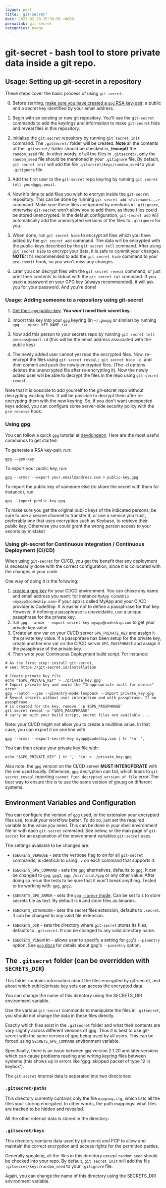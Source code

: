 ```yaml
---
layout: post
title: 'git-secret'
date: 2022-02-20 15:39:56 +0000
permalink: git-secret
categories: usage
---
```

git-secret - bash tool to store private data inside a git repo.
=============================================

## Usage: Setting up git-secret in a repository

These steps cover the basic process of using `git-secret`:

0. Before starting, [make sure you have created a `gpg` RSA key-pair](#using-gpg): a public and a secret key identified by your email address.

1. Begin with an existing or new git repository. You'll use the `git-secret` commands to add the keyrings and information
to make `git-secret` hide and reveal files in this repository.

2. Initialize the `git-secret` repository by running `git secret init` command. The `.gitsecret/` folder will be created.
**Note** all the contents of the `.gitsecret/` folder should be checked in, **/except/** the `random_seed` file.
In other words, of all the files in `.gitsecret/`, only the `random_seed` file should be mentioned in your `.gitignore` file.
By default, `git secret init` will add the file `.gitsecret/keys/random_seed` to your `.gitignore` file.

3. Add the first user to the `git-secret` repo keyring by running `git secret tell your@gpg.email`.

4. Now it's time to add files you wish to encrypt inside the `git-secret` repository.
This can be done by running `git secret add <filenames...>` command. Make sure these files are ignored by mentions in
`.gitignore`, otherwise `git-secret` won't allow you to add them, as these files could be stored unencrypted. In the default configuration, `git-secret add` will automatically add the unencrypted versions of the files to `.gitignore` for you.

5. When done, run `git secret hide` to encrypt all files which you have added by the `git secret add` command.
The data will be encrypted with the public-keys described by the `git secret tell` command.
After using `git secret hide` to encrypt your data, it is safe to commit your changes.
**NOTE:** It's recommended to add the `git secret hide` command to your `pre-commit` hook, so you won't miss any changes.

6. Later you can decrypt files with the `git secret reveal` command, or just print their contents to stdout with the
`git secret cat` command. If you used a password on your GPG key (always recommended), it will ask you for your password.
And you're done!

### Usage: Adding someone to a repository using git-secret

1. [Get their `gpg` public-key](#using-gpg). **You won't need their secret key.**

2. Import this key into your `gpg` keyring (in `~/.gnupg` or similar) by running `gpg --import KEY_NAME.txt`

3. Now add this person to your secrets repo by running `git secret tell persons@email.id`
(this will be the email address associated with the public key)

4. The newly added user cannot yet read the encrypted files. Now, re-encrypt the files using
`git secret reveal; git secret hide -d`, and then commit and push the newly encrypted files.
(The -d options deletes the unencrypted file after re-encrypting it).
Now the newly added user will be able to decrypt the files in the repo using `git-secret reveal`.

Note that it is possible to add yourself to the git-secret repo without decrypting existing files.
It will be possible to decrypt them after re-encrypting them with the new keyring. So, if you don't
want unexpected keys added, you can configure some server-side security policy with the `pre-receive` hook.

### Using gpg

You can follow a quick `gpg` tutorial at [devdungeon](https://www.devdungeon.com/content/gpg-tutorial). Here are the most useful commands to get started:

To generate a RSA key-pair, run:

```shell
gpg --gen-key
```

To export your public key, run:

```shell
gpg --armor --export your.email@address.com > public-key.gpg
```

To import the public key of someone else (to share the secret with them for instance), run:

```shell
gpg --import public-key.gpg
```

To make sure you get the original public keys of the indicated persons, be sure to use a secure channel to transfer it, or use a service you trust, preferably one that uses encryption such as Keybase, to retrieve their public key. Otherwise you could grant the wrong person access to your secrets by mistake!

### Using git-secret for Continuous Integration / Continuous Deployment (CI/CD)

When using `git-secret` for CI/CD, you get the benefit that any deployment is necessarily done with the correct configuration, since it is collocated
with the changes in your code.

One way of doing it is the following:

1. [create a gpg key](#using-gpg) for your CI/CD environment. You can chose any name and email address you want: for instance `MyApp CodeShip <myapp@codeship.com>`
if your app is called MyApp and your CI/CD provider is CodeShip. It is easier not to define a passphrase for that key. However, if defining a passphrase is unavoidable, use a unique passphrase for the private key.
2. run `gpg --armor --export-secret-key myapp@codeship.com` to get your private key value
3. Create an env var on your CI/CD server `GPG_PRIVATE_KEY` and assign it the private key value. If a passphrase has been setup for the private key, create another env var on the CI/CD server `GPG_PASSPHRASE` and assign it the passphrase of the private key.
4. Then write your Continuous Deployment build script. For instance:

```shell
# As the first step: install git-secret,
# see: https://git-secret.io/installation

# Create private key file
echo "$GPG_PRIVATE_KEY" > ./private_key.gpg
# Import private key and avoid the "Inappropriate ioctl for device" error
gpg --batch --yes --pinentry-mode loopback --import private_key.gpg
# Reveal secrets without user interaction and with passphrase. If no passphrase
# is created for the key, remove `-p $GPG_PASSPHRASE`
git secret reveal -p "$GPG_PASSPHRASE"
# carry on with your build script, secret files are available ...
```

Note: your CI/CD might not allow you to create a multiline value. In that case, you can export it on one line with

```shell
gpg --armor --export-secret-key myapp@codeship.com | tr '\n' ','
```

You can then create your private key file with:

```shell
echo "$GPG_PRIVATE_KEY" | tr ',' '\n' > ./private_key.gpg
```

Also note: the `gpg` version on the CI/CD server **MUST INTEROPERATE** with the one used locally. Otherwise, `gpg` decryption can fail, which leads to `git secret reveal` reporting `cannot find decrypted version of file` error. The best way to ensure this is to use the same version of gnupg on different systems.

## Environment Variables and Configuration

You can configure the version of `gpg` used, or the extension your encrypted files use, to suit your workflow better.
To do so, just set the required variable to the value you need.
This can be done in your shell environment file or with each `git-secret` command.
See below, or the man page of `git-secret` for an explanation of the environment variables `git-secret` uses.

The settings available to be changed are:

* `$SECRETS_VERBOSE` - sets the verbose flag to on for all `git-secret` commands; is identical to using `-v` on each command that supports it.

* `$SECRETS_GPG_COMMAND` - sets the `gpg` alternatives, defaults to `gpg`.
It can be changed to `gpg`, `gpg2`, `pgp`, `/usr/local/gpg` or any other value.
After doing so rerun the tests to be sure that it won't break anything. Tested to be working with: `gpg`, `gpg2`.

* `$SECRETS_GPG_ARMOR` - sets the `gpg` [`--armor` mode](https://www.gnupg.org/gph/en/manual/r1290.html). Can be set to `1` to store secrets file as text. By default is `0` and store files as binaries.

* `$SECRETS_EXTENSION` - sets the secret files extension, defaults to `.secret`. It can be changed to any valid file extension.

* `$SECRETS_DIR` - sets the directory where `git-secret` stores its files, defaults to `.gitsecret`. It can be changed to any valid directory name.

* `$SECRETS_PINENTRY` - allows user to specify a setting for `gpg`'s `--pinentry` option. See [`gpg` docs](https://github.com/gpg/pinentry) for details about gpg's `--pinentry` option.

## The `.gitsecret` folder (can be overridden with `SECRETS_DIR`)

This folder contains information about the files encrypted by git-secret,
and about which public/private key sets can access the encrypted data.

You can change the name of this directory using the SECRETS_DIR environment variable.

Use the various `git-secret` commands to manipulate the files in `.gitsecret`,
you should not change the data in these files directly.

Exactly which files exist in the `.gitsecret` folder and what their contents are
vary slightly across different versions of gpg. Thus it is best to use
git-secret with the same version of gpg being used by all users.
This can be forced using `SECRETS_GPG_COMMAND` environment variable.

Specifically, there is an issue between `gpg` version 2.1.20 and later versions
which can cause problems reading and writing keyring files between systems
(this shows up in errors like 'gpg: skipped packet of type 12 in keybox').

The `git-secret` internal data is separated into two directories:

### `.gitsecret/paths`

This directory currently contains only the file `mapping.cfg`, which lists all the files your storing encrypted.
In other words, the path mappings: what files are tracked to be hidden and revealed.

All the other internal data is stored in the directory:

### `.gitsecret/keys`

This directory contains data used by git-secret and PGP to allow and maintain the correct encryption and access rights for the permitted parties.

Generally speaking, all the files in this directory *except* `random_seed` should be checked into your repo.
By default, `git secret init` will add the file `.gitsecret/keys/random_seed` to your `.gitignore` file.

Again, you can change the name of this directory using the SECRETS_DIR environment variable.
